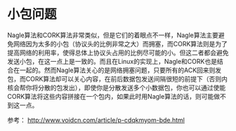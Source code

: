 # 小包问题

Nagle算法和CORK算法非常类似，但是它们的着眼点不一样，Nagle算法主要避免网络因为太多的小包（协议头的比例非常之大）而拥塞，而CORK算法则是为了提高网络的利用率，使得总体上协议头占用的比例尽可能的小。但这二者都会避免发送小包，在这一点上是一致的。而且在Linux的实现上，Nagle和CORK也是结合在一起的。然而Nagle算法关心的是网络拥塞问题，只要所有的ACK回来则发包，而CORK算法却可以关心内容，在前后数据包发送间隔很短的前提下（否则内核会帮你将分散的包发出），即使你是分散发送多个小数据包，你也可以通过使能CORK算法将这些内容拼接在一个包内，如果此时用Nagle算法的话，则可能做不到这一点。

参考：
<http://www.voidcn.com/article/p-cdqkmyom-bde.html>
